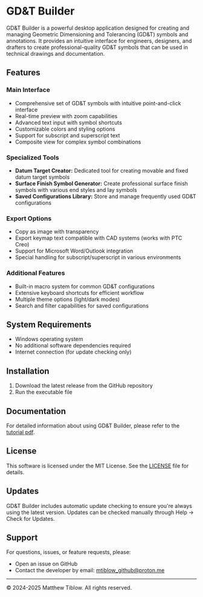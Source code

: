 # GD&T Builder

GD&T Builder is a powerful desktop application designed for creating and managing Geometric Dimensioning and Tolerancing (GD&T) symbols and annotations. It provides an intuitive interface for engineers, designers, and drafters to create professional-quality GD&T symbols that can be used in technical drawings and documentation.

## Features

### Main Interface

- Comprehensive set of GD&T symbols with intuitive point-and-click interface
- Real-time preview with zoom capabilities
- Advanced text input with symbol shortcuts
- Customizable colors and styling options
- Support for subscript and superscript text
- Composite view for complex symbol combinations

### Specialized Tools

- **Datum Target Creator:** Dedicated tool for creating movable and fixed datum target symbols
- **Surface Finish Symbol Generator:** Create professional surface finish symbols with various end styles and lay symbols
- **Saved Configurations Library:** Store and manage frequently used GD&T configurations

### Export Options

- Copy as image with transparency
- Export keymap text compatible with CAD systems (works with PTC Creo)
- Support for Microsoft Word/Outlook integration
- Special handling for subscript/superscript in various environments

### Additional Features

- Built-in macro system for common GD&T configurations
- Extensive keyboard shortcuts for efficient workflow
- Multiple theme options (light/dark modes)
- Search and filter capabilities for saved configurations

## System Requirements

- Windows operating system
- No additional software dependencies required
- Internet connection (for update checking only)

## Installation

1. Download the latest release from the GitHub repository
2. Run the executable file

## Documentation

For detailed information about using GD&T Builder, please refer to the [tutorial pdf](./Tutorial.pdf).

## License

This software is licensed under the MIT License. See the [LICENSE](./LICENSE) file for details.

## Updates

GD&T Builder includes automatic update checking to ensure you're always using the latest version. Updates can be checked manually through Help → Check for Updates.

## Support

For questions, issues, or feature requests, please:
- Open an issue on GitHub
- Contact the developer by email: mtiblow_github@proton.me

---
© 2024-2025 Matthew Tiblow. All rights reserved.
